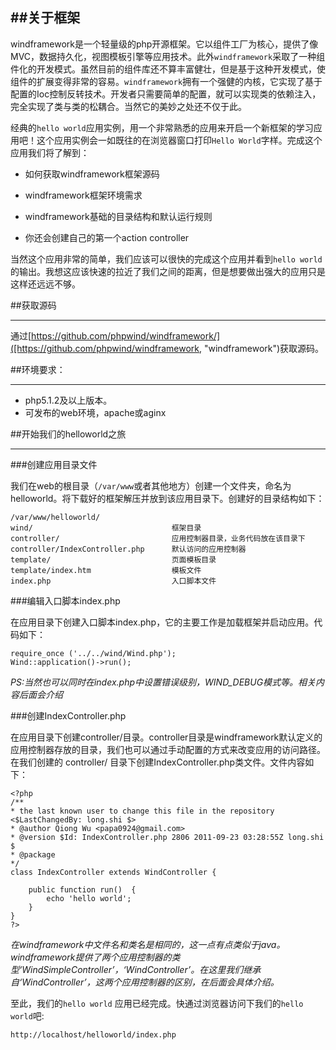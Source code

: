 ##关于框架
---
windframework是一个轻量级的php开源框架。它以组件工厂为核心，提供了像MVC，数据持久化，视图模板引擎等应用技术。此外`windframework`采取了一种组件化的开发模式。虽然目前的组件库还不算丰富健壮，但是基于这种开发模式，使组件的扩展变得非常的容易。`windframework`拥有一个强健的内核，它实现了基于配置的Ioc控制反转技术。开发者只需要简单的配置，就可以实现类的依赖注入，完全实现了类与类的松耦合。当然它的美妙之处还不仅于此。

经典的`hello world`应用实例，用一个非常熟悉的应用来开启一个新框架的学习应用吧！这个应用实例会一如既往的在浏览器窗口打印`Hello World`字样。完成这个应用我们将了解到：

* 如何获取windframework框架源码

* windframework框架环境需求

* windframework基础的目录结构和默认运行规则

* 你还会创建自己的第一个action controller
	
当然这个应用非常的简单，我们应该可以很快的完成这个应用并看到`hello world`的输出。我想这应该快速的拉近了我们之间的距离，但是想要做出强大的应用只是这样还远远不够。

##获取源码

---

通过[https://github.com/phpwind/windframework/]([https://github.com/phpwind/windframework, "windframework")获取源码。

##环境要求：

---

* php5.1.2及以上版本。
* 可发布的web环境，apache或aginx

##开始我们的helloworld之旅

---

###创建应用目录文件

我们在web的根目录（`/var/www`或者其他地方）创建一个文件夹，命名为helloworld。将下载好的框架解压并放到该应用目录下。创建好的目录结构如下：

	/var/www/helloworld/
	wind/					            框架目录
	controller/				            应用控制器目录，业务代码放在该目录下
	controller/IndexController.php		默认访问的应用控制器
	template/				            页面模板目录
	template/index.htm			        模板文件
	index.php				            入口脚本文件


###编辑入口脚本index.php

在应用目录下创建入口脚本index.php，它的主要工作是加载框架并启动应用。代码如下：

	require_once ('../../wind/Wind.php');
	Wind::application()->run();

*PS:当然也可以同时在index.php中设置错误级别，WIND_DEBUG模式等。相关内容后面会介绍*

###创建IndexController.php

在应用目录下创建controller/目录。controller目录是windframework默认定义的应用控制器存放的目录，我们也可以通过手动配置的方式来改变应用的访问路径。在我们创建的 controller/ 目录下创建IndexController.php类文件。文件内容如下：

	<?php
	/**
	* the last known user to change this file in the repository  <$LastChangedBy: long.shi $>
	* @author Qiong Wu <papa0924@gmail.com>
	* @version $Id: IndexController.php 2806 2011-09-23 03:28:55Z long.shi $
	* @package 
	*/
	class IndexController extends WindController {

		public function run()  {
			echo 'hello world';
		}
	}
	?>

*在windframework中文件名和类名是相同的，这一点有点类似于java。windframework提供了两个应用控制器的类型‘WindSimpleController’，‘WindController’。在这里我们继承自‘WindController’，这两个应用控制器的区别，在后面会具体介绍。*

至此，我们的`hello world` 应用已经完成。快通过浏览器访问下我们的`hello world`吧:

	http://localhost/helloworld/index.php 
